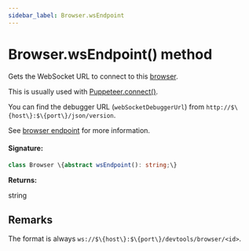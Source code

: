 ```yaml
---
sidebar_label: Browser.wsEndpoint
---
```


# Browser.wsEndpoint() method

Gets the WebSocket URL to connect to this [browser](./puppeteer.browser.md).

This is usually used with [Puppeteer.connect()](./puppeteer.puppeteer.connect.md).

You can find the debugger URL (`webSocketDebuggerUrl`) from `http://$\{host\}:$\{port\}/json/version`.

See [browser endpoint](https://chromedevtools.github.io/devtools-protocol/#how-do-i-access-the-browser-target) for more information.

#### Signature:

```typescript
class Browser \{abstract wsEndpoint(): string;\}
```

**Returns:**

string

## Remarks

The format is always `ws://$\{host\}:$\{port\}/devtools/browser/<id>`.
